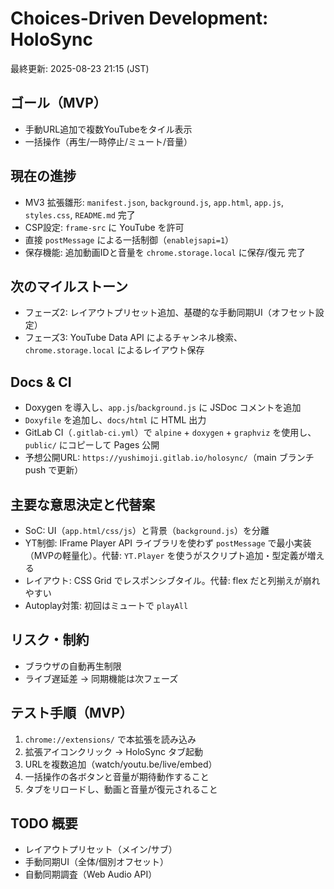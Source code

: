 # Choices-Driven Development: HoloSync

最終更新: 2025-08-23 21:15 (JST)

## ゴール（MVP）
- 手動URL追加で複数YouTubeをタイル表示
- 一括操作（再生/一時停止/ミュート/音量）

## 現在の進捗
- MV3 拡張雛形: `manifest.json`, `background.js`, `app.html`, `app.js`, `styles.css`, `README.md` 完了
- CSP設定: `frame-src` に YouTube を許可
- 直接 `postMessage` による一括制御（`enablejsapi=1`）
- 保存機能: 追加動画IDと音量を `chrome.storage.local` に保存/復元 完了

## 次のマイルストーン
- フェーズ2: レイアウトプリセット追加、基礎的な手動同期UI（オフセット設定）
- フェーズ3: YouTube Data API によるチャンネル検索、`chrome.storage.local` によるレイアウト保存

## Docs & CI
- Doxygen を導入し、`app.js`/`background.js` に JSDoc コメントを追加
- `Doxyfile` を追加し、`docs/html` に HTML 出力
- GitLab CI（`.gitlab-ci.yml`）で `alpine` + `doxygen` + `graphviz` を使用し、`public/` にコピーして Pages 公開
- 予想公開URL: `https://yushimoji.gitlab.io/holosync/`（main ブランチ push で更新）

## 主要な意思決定と代替案
- SoC: UI（`app.html/css/js`）と背景（`background.js`）を分離
- YT制御: IFrame Player API ライブラリを使わず `postMessage` で最小実装（MVPの軽量化）。代替: `YT.Player` を使うがスクリプト追加・型定義が増える
- レイアウト: CSS Grid でレスポンシブタイル。代替: flex だと列揃えが崩れやすい
- Autoplay対策: 初回はミュートで `playAll`

## リスク・制約
- ブラウザの自動再生制限
- ライブ遅延差 → 同期機能は次フェーズ

## テスト手順（MVP）
1) `chrome://extensions/` で本拡張を読み込み
2) 拡張アイコンクリック → HoloSync タブ起動
3) URLを複数追加（watch/youtu.be/live/embed）
4) 一括操作の各ボタンと音量が期待動作すること
5) タブをリロードし、動画と音量が復元されること

## TODO 概要
- レイアウトプリセット（メイン/サブ）
- 手動同期UI（全体/個別オフセット）
- 自動同期調査（Web Audio API）

